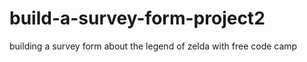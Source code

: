 # build-a-survey-form-project2
 building a survey form about the legend of zelda with free code camp
